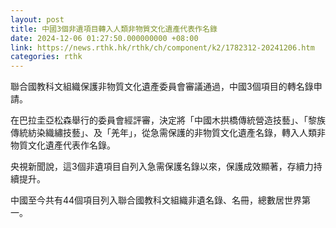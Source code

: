 ```yaml
---
layout: post
title: 中國3個非遺項目轉入人類非物質文化遺產代表作名錄
date: 2024-12-06 01:27:50.000000000 +08:00
link: https://news.rthk.hk/rthk/ch/component/k2/1782312-20241206.htm
categories: rthk
---
```


聯合國教科文組織保護非物質文化遺產委員會審議通過，中國3個項目的轉名錄申請。

在巴拉圭亞松森舉行的委員會經評審，決定將「中國木拱橋傳統營造技藝」、「黎族傳統紡染織繡技藝」、及「羌年」，從急需保護的非物質文化遺產名錄，轉入人類非物質文化遺產代表作名錄。

央視新聞說，這3個非遺項目自列入急需保護名錄以來，保護成效顯著，存續力持續提升。

中國至今共有44個項目列入聯合國教科文組織非遺名錄、名冊，總數居世界第一。
